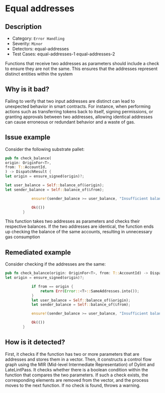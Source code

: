 # Equal addresses

## Description

- Category: `Error Handling`
- Severity: `Minor`
- Detectors: equal-addresses
- Test Cases: equal-addresses-1 equal-addresses-2

Functions that receive two addresses as parameters should include a check to ensure they are not the same. This ensures that the addresses represent distinct entities within the system

## Why is it bad?

Failing to verify that two input addresses are distinct can lead to unexpected behavior in smart contracts. For instance, when performing actions such as transferring tokens back to itself, signing permissions, or granting approvals between two addresses, allowing identical addresses can cause erroneous or redundant behavior and a waste of gas.

## Issue example

Consider the following substrate pallet:

```rust
pub fn check_balance(
origin: OriginFor<T>,
from: T::AccountId,
) -> DispatchResult {
let origin = ensure_signed(origin)?;

let user_balance = Self::balance_of(&origin);
let sender_balance = Self::balance_of(&from);

            ensure!(sender_balance >= user_balance, "Insufficient balance");

            Ok(())
        }
```

This function takes two addresses as parameters and checks their respective balances. If the two addresses are identical, the function ends up checking the balance of the same accounts, resulting in unnecessary gas consumption

## Remediated example

Consider checking if the addresses are the same:

```rust
pub fn check_balance(origin: OriginFor<T>, from: T::AccountId) -> DispatchResult {
let origin = ensure_signed(origin)?;

            if from == origin {
                return Err(Error::<T>::SameAddresses.into());
            }
            let user_balance = Self::balance_of(&origin);
            let sender_balance = Self::balance_of(&from);

            ensure!(sender_balance >= user_balance, "Insufficient balance");

            Ok(())
        }
```

## How is it detected?

First, it checks if the function has two or more parameters that are addresses and stores them in a vector. Then, it constructs a control flow graph using the MIR (Mid-level Intermediate Representation) of Dylint and LateLintPass. It checks whether there is a boolean condition within the function that compares the two parameters. If such a check exists, the corresponding elements are removed from the vector, and the process moves to the next function. If no check is found, throws a warning.
